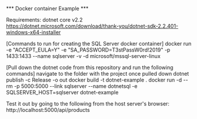 *** Docker container Example ***


Requirements:  dotnet core v2.2
https://dotnet.microsoft.com/download/thank-you/dotnet-sdk-2.2.401-windows-x64-installer

[Commands to run for creating the SQL Server docker container]
docker run -e "ACCEPT_EULA=Y" -e "SA_PASSWORD=T3stPassW0rd!2019" -p 1433:1433 --name sqlserver -v -d microsoft/mssql-server-linux

[Pull down the dotnet code from this repository and run the following commands]
navigate to the folder with the project once pulled down
dotnet publish -c Release -o out
docker build -t dotnet-example .
docker run -d --rm -p 5000:5000 --link sqlserver --name dotnetsql -e SQLSERVER_HOST=sqlserver dotnet-example



Test it out by going to the following from the host server's browser: http://localhost:5000/api/products


